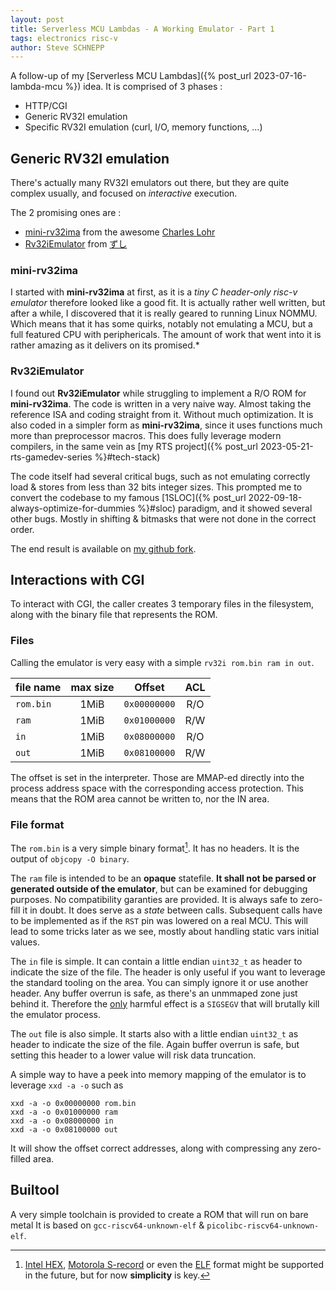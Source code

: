 ```yaml
---
layout: post
title: Serverless MCU Lambdas - A Working Emulator - Part 1
tags: electronics risc-v
author: Steve SCHNEPP
---
```


A follow-up of my [Serverless MCU Lambdas]({% post_url
2023-07-16-lambda-mcu %}) idea. It is comprised of 3 phases :
* HTTP/CGI
* Generic RV32I emulation
* Specific RV32I emulation (curl, I/O, memory functions, ...)

## Generic RV32I emulation

There's actually many RV32I emulators out there, but they are quite complex
usually, and focused on *interactive* execution.

The 2 promising ones are :
* [mini-rv32ima](https://github.com/cnlohr/mini-rv32ima) from the awesome
  [Charles Lohr](http://youtube.com/cnlohr)
* [Rv32iEmulator](https://github.com/zyu-c/Rv32iEmulator) from
  [ずし](https://twitter.com/zc_ozz)

### mini-rv32ima

I started with **mini-rv32ima** at first, as it is a *tiny C header-only risc-v
emulator* therefore looked like a good fit.  It is actually rather well
written, but after a while, I discovered that it is really geared to running
Linux NOMMU.  Which means that it has some quirks, notably not emulating a MCU,
but a full featured CPU with periphericals.  The amount of work that went into
it is rather amazing as it delivers on its promised.*

### Rv32iEmulator

I found out **Rv32iEmulator** while struggling to implement a R/O ROM for
**mini-rv32ima**. The code is written in a very naive way. Almost taking the
reference ISA and coding straight from it. Without much optimization. It is
also coded in a simpler form as **mini-rv32ima**, since it uses functions much
more than preprocessor macros. This does fully leverage modern compilers, in
the same vein as [my RTS project]({% post_url 2023-05-21-rts-gamedev-series
%}#tech-stack)

The code itself had several critical bugs, such as not emulating correctly load
& stores from less than 32 bits integer sizes.  This prompted me to convert the
codebase to my famous [1SLOC]({% post_url
2022-09-18-always-optimize-for-dummies %}#sloc) paradigm, and it showed several
other bugs. Mostly in shifting & bitmasks that were not done in the correct
order.

The end result is available on [my github
fork](https://github.com/steveschnepp/Rv32iEmulator).

## Interactions with CGI

To interact with CGI, the caller creates 3 temporary files in the filesystem,
along with the binary file that represents the ROM.

### Files

Calling the emulator is very easy with a simple `rv32i rom.bin ram in out`.

| file name | max size | Offset       | ACL |
|-----------|:--------:|--------------|:---:|
| `rom.bin` | 1MiB     | `0x00000000` | R/O |
| `ram`     | 1MiB     | `0x01000000` | R/W |
| `in`      | 1MiB     | `0x08000000` | R/O |
| `out`     | 1MiB     | `0x08100000` | R/W |

The offset is set in the interpreter. Those are MMAP-ed directly into the process
address space with the corresponding access protection. This means that the ROM
area cannot be written to, nor the IN area.

### File format

The `rom.bin` is a very simple binary format[^1]. It has no headers. It is the
output of `objcopy -O binary`.

[^1]: [Intel HEX](https://en.wikipedia.org/wiki/Intel_HEX),
      [Motorola S-record](https://en.wikipedia.org/wiki/SREC_(file_format)) or
      even the [ELF](https://en.wikipedia.org/wiki/Executable_and_Linkable_Format)
      format might be supported in the future, but for now __simplicity__ is key.

The `ram` file is intended to be an __opaque__ statefile. __It shall not be
parsed or generated outside of the emulator__, but can be examined for
debugging purposes.  No compatibility garanties are provided. It is always safe
to zero-fill it in doubt.  It does serve as a *state* between calls. Subsequent
calls have to be implemented as if the `RST` pin was lowered on a real MCU.
This will lead to some tricks later as we see, mostly about handling static
vars initial values.

The `in` file is simple. It can contain a little endian `uint32_t` as header to
indicate the size of the file.  The header is only useful if you want to
leverage the standard tooling on the area.  You can simply ignore it or use
another header. Any buffer overrun is safe, as there's an unmmaped zone just
behind it.  Therefore the <u>only</u> harmful effect is a `SIGSEGV` that will
brutally kill the emulator process.

The `out` file is also simple. It starts also with a little endian `uint32_t`
as header to indicate the size of the file.  Again buffer overrun is safe, but
setting this header to a lower value will risk data truncation.

A simple way to have a peek into memory mapping of the emulator is to leverage
`xxd -a -o` such as

    xxd -a -o 0x00000000 rom.bin
    xxd -a -o 0x01000000 ram
    xxd -a -o 0x08000000 in
    xxd -a -o 0x08100000 out

It will show the offset correct addresses, along with compressing any
zero-filled area.

## Builtool

A very simple toolchain is provided to create a ROM that will run on bare metal
It is based on `gcc-riscv64-unknown-elf` & `picolibc-riscv64-unknown-elf`.

